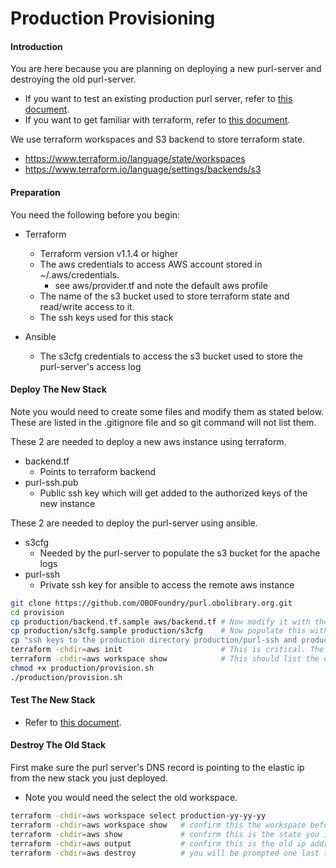# Production Provisioning

#### Introduction

You are here because you are planning on deploying a new purl-server and destroying the old purl-server.

- If you want to test an existing production purl server, refer to [this document](./PRODUCTION_TESTING_README.md).
- If you want to get familiar with terraform, refer to [this document](../PROVISION_AWS_README.md).

We use terraform workspaces and S3 backend to store terraform state. 

- https://www.terraform.io/language/state/workspaces
- https://www.terraform.io/language/settings/backends/s3

#### Preparation

You need the following before you begin:

- Terraform
  - Terraform version v1.1.4 or higher
  - The aws credentials to access AWS account stored in ~/.aws/credentials.
    - see aws/provider.tf and note the default aws profile
  - The name of the s3 bucket used to store terraform state and read/write access to it.
  - The ssh keys used for this stack

- Ansible
  -  The s3cfg credentials to access the s3 bucket used to store the purl-server's access log

#### Deploy The New Stack

Note you would need to create some files and modify them as stated below. These are listed in the .gitignore file 
and so git command will not list them.

These 2 are needed to deploy a new aws instance using terraform.
- backend.tf     
  - Points to terraform backend
- purl-ssh.pub   
  - Public ssh key which will get added to the authorized keys of the new instance

These 2 are needed to deploy the purl-server using ansible.
- s3cfg          
  - Needed by the purl-server to populate the s3 bucket for the apache logs
- purl-ssh       
  - Private ssh key for ansible to access the remote aws instance

```sh
git clone https://github.com/OBOFoundry/purl.obolibrary.org.git
cd provision
cp production/backend.tf.sample aws/backend.tf # Now modify it with the name of the s3 bucket and the aws profile if it is not default
cp production/s3cfg.sample production/s3cfg    # Now populate this with the correct access/secret keys
cp "ssh keys to the production directory production/purl-ssh and production/purl-ssh.pub"
terraform -chdir=aws init                      # This is critical. The s3 backend must be configured correctly
terraform -chdir=aws workspace show            # This should list the existing workspaces.
chmod +x production/provision.sh
./production/provision.sh
```

#### Test The New Stack

- Refer to [this document](./PRODUCTION_TESTING_README.md).

#### Destroy The Old Stack

First make sure the purl server's DNS record is pointing to the elastic ip from the new stack you just deployed.

- Note you would need the select the old workspace. 

```sh
terraform -chdir=aws workspace select production-yy-yy-yy
terraform -chdir=aws workspace show   # confirm this the workspace before calling destroy.
terraform -chdir=aws show             # confirm this is the state you intend to destroy.
terraform -chdir=aws output           # confirm this is the old ip address
terraform -chdir=aws destroy          # you will be prompted one last time before destroying
```
